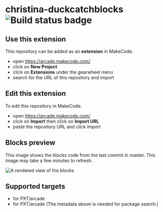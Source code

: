 # christina-duckcatchblocks ![Build status badge](https://github.com/cstinayo/christina-duckcatchblocks/workflows/MakeCode/badge.svg)



## Use this extension

This repository can be added as an **extension** in MakeCode.

* open https://arcade.makecode.com/
* click on **New Project**
* click on **Extensions** under the gearwheel menu
* search for the URL of this repository and import

## Edit this extension

To edit this repository in MakeCode.

* open https://arcade.makecode.com/
* click on **Import** then click on **Import URL**
* paste the repository URL and click import

## Blocks preview

This image shows the blocks code from the last commit in master.
This image may take a few minutes to refresh.

![A rendered view of the blocks](https://github.com/cstinayo/christina-duckcatchblocks/raw/master/.makecode/blocks.png)

## Supported targets

* for PXT/arcade
* for PXT/arcade
(The metadata above is needed for package search.)

